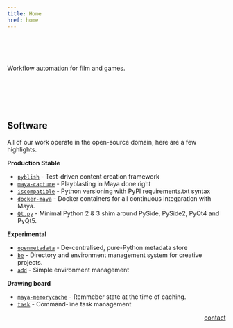 ```yaml
---
title: Home
href: home
---
```


<br>
<br>
<br>

Workflow automation for film and games.

<br>
<br>
<br>
<br>

## Software

All of our work operate in the open-source domain, here are a few highlights.

**Production Stable**

- [`pyblish`](http://pyblish.com) - Test-driven content creation framework
- [`maya-capture`](https://github.com/mottosso/maya-capture) - Playblasting in Maya done right
- [`iscompatible`](https://github.com/mottosso/iscompatible) - Python versioning with PyPI requirements.txt syntax
- [`docker-maya`](https://github.com/mottosso/maya-docker) - Docker containers for all continuous integaration with Maya.
- [`Qt.py`](https://github.com/mottosso/Qt.py) - Minimal Python 2 & 3 shim around PySide, PySide2, PyQt4 and PyQt5.

**Experimental**

- [`openmetadata`](https://github.com/abstractfactory/openmetadata) - De-centralised, pure-Python metadata store
- [`be`](https://github.com/mottosso/be) - Directory and environment management system for creative projects.
- [`add`](https://github.com/mottosso/add) - Simple environment management

**Drawing board**

- [`maya-memorycache`](https://github.com/mottosso/maya-memorycache/issues/1) - Remmeber state at the time of caching.
- [`task`](https://github.com/mottosso/task/issues/1) - Command-line task management


<p style="text-align: right">
    <a
        href="mailto:marcus@abstractfactory.io">
            contact
    </a>
</p>
